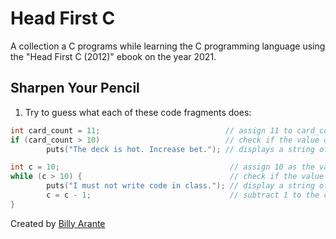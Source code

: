 # Head First C

A collection a C programs while learning the C programming language using the "Head First C (2012)" ebook on the year 2021.

## Sharpen Your Pencil

1. Try to guess what each of these code fragments does:

```c
int card_count = 11;                            // assign 11 to card_count
if (card_count > 10)                            // check if the value of card_count is greater than 10
        puts("The deck is hot. Increase bet."); // displays a string of text
```

```c
int c = 10;                                      // assign 10 as the value of c
while (c > 10) {                                 // check if the value of c is greater than 10
        puts("I must not write code in class."); // display a string of text
        c = c - 1;                               // subtract 1 to the current value of c
}
```

Created by [Billy Arante](http://billyarante.com)

